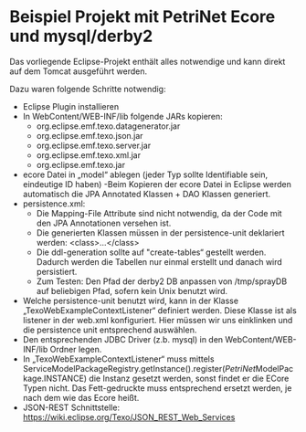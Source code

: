 Beispiel Projekt mit PetriNet Ecore und mysql/derby2
====================================================

Das vorliegende Eclipse-Projekt enthält alles notwendige und kann direkt auf dem Tomcat ausgeführt werden.

Dazu waren folgende Schritte notwendig:

- Eclipse Plugin installieren
- In WebContent/WEB-INF/lib folgende JARs kopieren:
    - org.eclipse.emf.texo.datagenerator.jar
    - org.eclipse.emf.texo.json.jar
    - org.eclipse.emf.texo.server.jar   
    - org.eclipse.emf.texo.xml.jar
    - org.eclipse.emf.texo.jar
- ecore Datei in „model“ ablegen (jeder Typ sollte Identifiable sein, eindeutige ID haben)
    -Beim Kopieren der ecore Datei in Eclipse werden automatisch die JPA Annotated Klassen + DAO Klassen generiert.
- persistence.xml: 
    - Die Mapping-File Attribute sind nicht notwendig, da der Code mit den JPA Annotationen versehen ist.   
    - Die generierten Klassen müssen in der persistence-unit deklariert werden: \<class\>…\</class\>
    - Die ddl-generation sollte auf "create-tables“ gestellt werden. Dadurch werden die Tabellen nur einmal erstellt und danach wird persistiert.
    - Zum Testen: Den Pfad der derby2 DB anpassen von /tmp/sprayDB auf beliebigen Pfad, sofern kein Unix benutzt wird.
- Welche persistence-unit benutzt wird, kann in der Klasse „TexoWebExampleContextListener“ definiert werden. Diese Klasse ist als listener in der web.xml konfiguriert. Hier müssen wir uns einklinken und die persistence unit entsprechend auswählen.
- Den entsprechenden JDBC Driver (z.b. mysql) in den WebContent/WEB-INF/lib Ordner legen.
- In „TexoWebExampleContextListener“ muss mittels ServiceModelPackageRegistry.getInstance().register(*PetriNet*ModelPackage.INSTANCE) die Instanz gesetzt werden, sonst findet er die ECore Typen nicht. Das Fett-gedruckte muss entsprechend ersetzt werden, je nach dem wie das Ecore heißt.
- JSON-REST Schnittstelle: <https://wiki.eclipse.org/Texo/JSON_REST_Web_Services>
